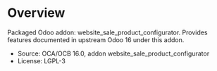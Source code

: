# Overview

Packaged Odoo addon: website_sale_product_configurator. Provides features documented in upstream Odoo 16 under this addon.

- Source: OCA/OCB 16.0, addon website_sale_product_configurator
- License: LGPL-3
